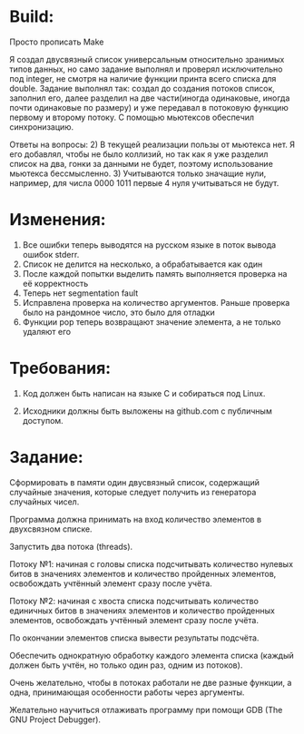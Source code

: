 # Build:
Просто прописать Make

Я создал двусвязный список универсальным относительно зранимых типов данных, но само задание выполнял и проверял исключительно под integer, не смотря на наличие функции принта всего списка для double. 
Задание выполнял так: создал до создания потоков список, заполнил его, далее разделил на две части(иногда одинаковые, иногда почти одинаковые по размеру) и уже передавал в потоковую функцию первому и второму потоку. С помощью мьютексов обеспечил синхронизацию.

Ответы на вопросы:
2) В текущей реализации пользы от мьютекса нет. Я его добавлял, чтобы не было коллизий, но так как я уже разделил список на два, гонки за данными не будет, поэтому использование мьютекса бессмысленно.
3) Учитываются только значащие нули, например, для числа 0000 1011 первые 4 нуля учитываться не будут.

# Изменения:
1) Все ошибки теперь выводятся на русском языке в поток вывода ошибок stderr.
2) Список не делится на несколько, а обрабатывается как один
3) После каждой попытки выделить память выполняется проверка на её корректность
4) Теперь нет segmentation fault
5) Исправлена проверка на количество аргументов. Раньше проверка было на рандомное число, это было для отладки
6) Функции pop теперь возвращают значение элемента, а не только удаляют его  

# Требования:

1. Код должен быть написан на языке C и собираться под Linux.

2. Исходники должны быть выложены на github.com с публичным доступом.

# Задание:

Сформировать в памяти один двусвязный список, содержащий случайные значения, которые следует получить из генератора случайных чисел.

Программа должна принимать на вход количество элементов в двухсвязном списке.

Запустить два потока (threads).

Потоку №1: начиная с головы списка подсчитывать количество нулевых битов в значениях элементов и количество пройденных элементов, освобождать учтённый элемент сразу после учёта.

Потоку №2: начиная с хвоста списка подсчитывать количество единичных битов в значениях элементов и количество пройденных элементов, освобождать учтённый элемент сразу после учёта.

По окончании элементов списка вывести результаты подсчёта.

Обеспечить однократную обработку каждого элемента списка (каждый должен быть учтён, но только один раз, одним из потоков).

Очень желательно, чтобы в потоках работали не две разные функции, а одна, принимающая особенности работы через аргументы.

Желательно научиться отлаживать программу при помощи GDB (The GNU Project Debugger).
